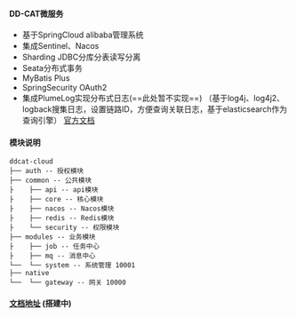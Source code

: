#### DD-CAT微服务

* 基于SpringCloud alibaba管理系统
* 集成Sentinel、Nacos
* Sharding JDBC分库分表读写分离
* Seata分布式事务
* MyBatis Plus
* SpringSecurity OAuth2
* 集成PlumeLog实现分布式日志(==此处暂不实现==)
  （基于log4j、log4j2、logback搜集日志，设置链路ID，方便查询关联日志，基于elasticsearch作为查询引擎）
  [官方文档](https://gitee.com/plumeorg/plumelog/blob/master/FASTSTART.md)

#### 模块说明

```
ddcat-cloud
├── auth -- 授权模块
├── common -- 公共模块
├    ├── api -- api模块
├    ├── core -- 核心模块
├    ├── nacos -- Nacos模块
├    ├── redis -- Redis模块
├    └── security -- 权限模块
├── modules -- 业务模块
├    ├── job -- 任务中心
├    ├── mq -- 消息中心
└──  └── system -- 系统管理 10001
├── native
└──  └── gateway -- 网关 10000
```

#### [文档地址](https://docusaurus-2-zyl-dream.vercel.app/docs/doc1) (搭建中)
